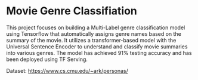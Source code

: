 # Movie Genre Classifiation

This project focuses on building a Multi-Label genre classification model using Tensorflow that automatically assigns genre names based on the summary of the movie.
It utilizes a transformer-based model with the Universal Sentence Encoder to understand and classify movie summaries into various genres.
The model has achieved 91% testing accuracy and has been deployed using TF Serving.

Dataset: https://www.cs.cmu.edu/~ark/personas/
